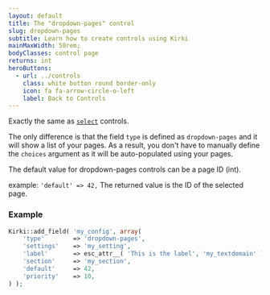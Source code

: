 ```yaml
---
layout: default
title: The "dropdown-pages" control
slug: dropdown-pages
subtitle: Learn how to create controls using Kirki
mainMaxWidth: 50rem;
bodyClasses: control page
returns: int
heroButtons:
  - url: ../controls
    class: white button round border-only
    icon: fa fa-arrow-circle-o-left
    label: Back to Controls
---
```


Exactly the same as [`select`](select) controls.

The only difference is that the field `type` is defined as `dropdown-pages` and it will show a list of your pages. As a result, you don't have to manually define the `choices` argument as it will be auto-populated using your pages.

The default value for dropdown-pages controls can be a page ID (int).

example: `'default' => 42,`
The returned value is the ID of the selected page.

### Example

```php
Kirki::add_field( 'my_config', array(
	'type'        => 'dropdown-pages',
	'settings'    => 'my_setting',
	'label'       => esc_attr__( 'This is the label', 'my_textdomain' ),
	'section'     => 'my_section',
	'default'     => 42,
	'priority'    => 10,
) );
```
